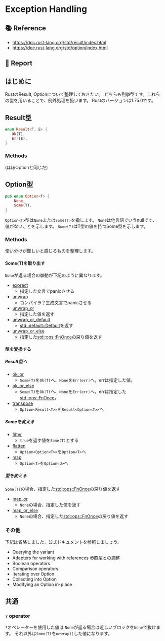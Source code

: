 # Exception Handling

## 📚 Reference

- https://doc.rust-lang.org/std/result/index.html
- https://doc.rust-lang.org/std/option/index.html

## 📝 Report



## はじめに

RustのResult, Optionについて整理しておきたい。
どちらも列挙型です。これらの型を用いることで、例外処理を扱います。
Rustのバージョンは1.75.0です。

## Result型

```rust
enum Result<T, E> {
   Ok(T),
   Err(E),
}
```

### Methods

(ほぼOptionと同じだ)


## Option型

```rust
pub enum Option<T> {
    None,
    Some(T),
}
```

`Option<T>`型は`None`または`Some(T)`を指します。
`None`は他言語でいうnullです、値がないことを示します。
`Some(T)`はT型の値を持つSome型を示します。

### Methods
使い分けが難しいと感じるものを整理します。

#### Some(T)を取り出す
`None`が返る場合の挙動が下記のように異なります。

- [exprect](https://doc.rust-lang.org/std/option/enum.Option.html#method.expect)
  - 指定した文言でpanicさせる
- [unwrap](https://doc.rust-lang.org/std/option/enum.Option.html#method.unwrap)
  - コンパイラ？生成文言でpanicさせる
- [unwrap_or](https://doc.rust-lang.org/std/option/enum.Option.html#method.unwrap_or)
  - 指定した値を返す
- [unwrap_or_default](https://doc.rust-lang.org/std/option/enum.Option.html#method.unwrap_or_default)
  - [std::default::Default](https://doc.rust-lang.org/std/default/trait.Default.html)を返す
- [unwrap_or_else](https://doc.rust-lang.org/std/option/enum.Option.html#method.unwrap_or_else)
  - 指定した[std::ops::FnOnce](https://doc.rust-lang.org/std/ops/trait.FnOnce.html)の戻り値を返す

#### 型を変換する

##### Result型へ

- [ok_or](https://doc.rust-lang.org/std/option/enum.Option.html#method.ok_or)
  - `Some(T)`を`Ok(T)`へ、`None`を`Err(err)`へ。errは指定した値。
- [ok_or_else](https://doc.rust-lang.org/std/option/enum.Option.html#method.ok_or_else)
  - `Some(T)`を`Ok(T)`へ、`None`を`Err(err)`へ。errは指定した[std::ops::FnOnce](https://doc.rust-lang.org/std/ops/trait.FnOnce.html)。
- [transpose](https://doc.rust-lang.org/std/option/enum.Option.html#method.transpose)
  - `Option<Result<T>>`を`Result<Option<T>>`へ

##### Someを変える

- [filter](https://doc.rust-lang.org/std/option/enum.Option.html#method.filter)
  - `true`を返す値を`Some(T)`とする
- [flatten](https://doc.rust-lang.org/std/option/enum.Option.html#method.flatten)
  - `Option<Option<T>>`を`Option<T>`へ
- [map](https://doc.rust-lang.org/std/option/enum.Option.html#method.map)
  - `Option<T>`を`Option<U>`へ

##### 型を変える

`Some(T)`の場合、指定した[std::ops::FnOnce](https://doc.rust-lang.org/std/ops/trait.FnOnce.html)の戻り値を返す

- [map_or](https://doc.rust-lang.org/std/option/enum.Option.html#method.map_or)
  - `None`の場合、指定した値を返す
- [map_or_else](https://doc.rust-lang.org/std/option/enum.Option.html#method.map_or_else)
  - `None`の場合、指定した[std::ops::FnOnce](https://doc.rust-lang.org/std/ops/trait.FnOnce.html)の戻り値を返す


### その他
下記は省略しました、公式ドキュメントを参照しましょう。

- Querying the variant
- Adapters for working with references 参照型との調整
- Boolean operators
- Comparison operators
- Iterating over Option
- Collecting into Option
- Modifying an Option in-place

## 共通

### `?` operator

`?`オペレーターを使用した値は
`None`が返る場合は近しいブロックを`None`で抜けます。
それ以外は`Some(T)`を`unwrap()`した値になります。


